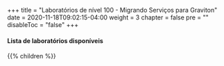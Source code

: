 +++
title = "Laboratórios de nível 100 - Migrando Serviços para Graviton"
date = 2020-11-18T09:02:15-04:00
weight = 3
chapter = false
pre = ""
disableToc = "false"
+++

#### Lista de laboratórios disponíveis
{{% children %}}
